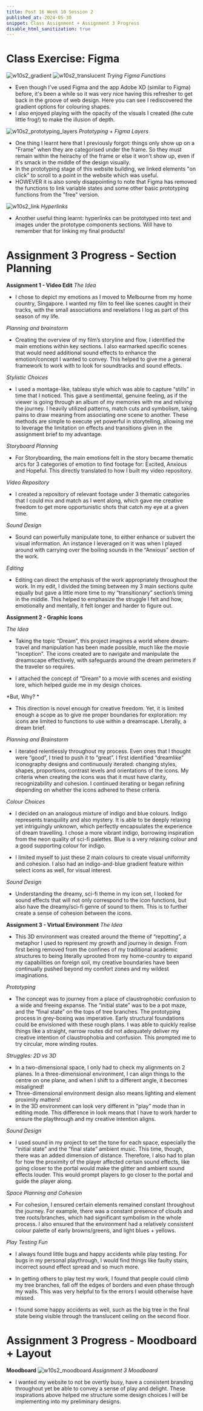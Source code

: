 ```yaml
---
title: Post 16 Week 10 Session 2
published_at: 2024-05-30
snippet: Class Assignment + Assignment 3 Progress
disable_html_sanitization: true
---
```

# **Class Exercise: Figma**
![w10s2_gradient](/w10s2/w10s2_gradient.png)
![w10s2_translucent](/w10s2/w10s2_translucent.png)
*Trying Figma Functions*
- Even though I've used Figma and the app Adobe XD (similar to Figma) before, it's been a while so it was very nice having this refresher to get back in the groove of web design. Here you can see I rediscovered the gradient options for colouring shapes.
- I also enjoyed playing with the opacity of the visuals I created (the cute little frog!) to make the illusion of depth.

![w10s2_prototyping_layers](/w10s2/w10s2_prototyping_layers.png)
*Prototyping + Figma Layers*
- One thing I learnt here that I previously forgot: things only show up on a "Frame" when they are categorised under the frame. So they must remain within the heirachy of the frame or else it won't show up, even if it's smack in the middle of the design visually. 
- In the prototyping stage of this website building, we linked elements "on click" to scroll to a point in the website which was useful. 
- HOWEVER it is also sorely disappointing to note that Figma has removed the functions to link variable states and some other basic prototyping functions from the "free" version. 

![w10s2_link](/w10s2/w10s2_link.png)
*Hyperlinks*
- Another useful thing learnt: hyperlinks can be prototyped into text and images under the prototype components sections. Will have to remember that for linking my final products!
 
# **Assignment 3 Progress - Section Planning**

**Assignment 1 - Video Edit**
*The Idea*
- I chose to depict my emotions as I moved to Melbourne from my home country, Singapore. I wanted my film to feel like scenes caught in their tracks, with the small associations and revelations I log as part of this season of my life.

*Planning and brainstorm*
- Creating the overview of my film’s storyline and flow, I identified the main emotions within key sections. I also earmarked specific scenes that would need additional sound effects to enhance the emotion/concept I wanted to convey. This helped to give me a general framework to work with to look for soundtracks and sound effects. 

*Stylistic Choices*
- I used a montage-like, tableau style which was able to capture “stills” in time that I noticed. This gave a sentimental, genuine feeling, as if the viewer is going through an album of my memories with me and reliving the journey. I heavily utilized patterns, match cuts and symbolism, taking pains to draw meaning from associating one scene to another. These methods are simple to execute yet powerful in storytelling, allowing me to leverage the limitation on effects and transitions given in the assignment brief to my advantage.

*Storyboard Planning*
- For Storyboarding, the main emotions felt in the story became thematic arcs for 3 categories of emotion to find footage for: Excited, Anxious and Hopeful. This directly translated to how I built my video repository.

*Video Repository*
- I created a repository of relevant footage under 3 thematic categories that I could mix and match as I went along, which gave me creative freedom to get more opportunistic shots that catch my eye at a given time. 

*Sound Design*
- Sound can powerfully manipulate tone, to either enhance or subvert the visual information. An instance I leveraged on it was when I played around with carrying over the boiling sounds in the “Anxious” section of the work.

*Editing*
- Editing can direct the emphasis of the work appropriately throughout the work. In my edit, I divided the timing between my 3 main sections quite equally but gave a little more time to my “transitionary” section’s timing in the middle. This helped to emphasize the struggle I felt and how, emotionally and mentally, it felt longer and harder to figure out. 

**Assignment 2 - Graphic Icons**

*The Idea*
- Taking the topic “Dream”, this project imagines a world where dream-travel and manipulation has been made possible, much like the movie "Inception". The icons created are to navigate and manipulate the dreamscape effectively, with safeguards around the dream perimeters if the traveler so requires.

- I attached the concept of “Dream” to a movie with scenes and existing lore, which helped guide me in my design choices.

*But, Why? *
- This direction is novel enough for creative freedom. Yet, it is limited enough a scope as to give me proper boundaries for exploration: my icons are limited to functions to use within a dreamscape. Literally, a dream brief.

*Planning and Brainstorm*
- I iterated relentlessly throughout my process. Even ones that I thought were “good”, I tried to push it to “great”.
I first identified “dreamlike” iconography designs and continuously iterated: changing styles, shapes, proportions, contrast levels and orientations of the icons. My criteria when creating the icons was that it must have clarity, recognizability and cohesion. I continued iterating or began refining depending on whether the icons adhered to these criteria.

*Colour Choices*
- I decided on an analogous mixture of indigo and blue colours. Indigo represents tranquility and also mystery. It is able to be deeply relaxing yet intriguingly unknown, which perfectly encapsulates the experience of dream travelling. I chose a more vibrant indigo, borrowing inspiration from the neon quality of sci-fi palettes. Blue is a very relaxing colour and a good supporting colour for indigo.

- I limited myself to just these 2 main colours to create visual uniformity and cohesion. I also had an indigo-and-blue gradient feature within select icons as well, for visual interest.

*Sound Design*
- Understanding the dreamy, sci-fi theme in my icon set, I looked for sound effects that will not only correspond to the icon functions, but also have the dreamy/sci-fi genre of sound to them. This is to further create a sense of cohesion between the icons.

**Assignment 3 - Virtual Environment**
*The Idea*
- This 3D environment was created around the theme of “repotting”, a metaphor I used to represent my growth and journey in design.  From first being removed from the confines of my traditional academic structures to being literally uprooted from my home-country to expand my capabilities on foreign soil, my creative boundaries have been continually pushed beyond my comfort zones and my wildest imaginations.


*Prototyping*
- The concept was to journey from a place of claustrophobic confusion to a wide and freeing expanse. The “initial state” was to be a pot maze, and the “final state” on the tops of tree branches.
The prototyping process in grey-boxing was imperative. Early structural foundations could be envisioned with these rough plans. I was able to quickly realise things like a straight, narrow routes did not adequately deliver my creative intention of claustrophobia and confusion. This prompted me to try circular, more winding routes.

*Struggles: 2D vs 3D*
- In a two-dimensional space, I only had to check my alignments on 2 planes. In a three-dimensional environment, I can align things to the centre on one plane, and when I shift to a different angle, it becomes misaligned! 
- Three-dimensional environment design also means lighting and element proximity matters! 
- In the 3D environment can look very different in “play” mode than in editing mode. This difference in look means that I have to work harder to ensure the playthrough and my creative intention aligns.

*Sound Design*
- I used sound in my project to set the tone for each space, especially the “initial state” and the “final state” ambient music. This time, though, there was an added dimension of distance. Therefore, I also had to plan for how the proximity of the player affected certain sound effects, like going closer to the portal would make the glitter and ambient sound effects louder. This would prompt players to go closer to the portal and guide the player along.

*Space Planning and Cohesion*
- For cohesion, I ensured certain elements remained constant throughout the journey. For example, there was a constant presence of clouds and tree roots/branches, which had significant symbolism in the whole process. I also ensured that the environment had a relatively consistent colour palette of early browns/greens, and light blues + yellows.

*Play Testing Fun*
- I always found little bugs and happy accidents while play testing.
For bugs in my personal playthrough, I would find things like faulty stairs, incorrect sound effect spread and so much more.

- In getting others to play test my work, I found that people could climb my tree branches, fall off the edges of borders and even phase through my walls. This was very helpful to fix the errors I would otherwise have missed.

- I found some happy accidents as well, such as the big tree in the final state being visible through the translucent ceiling on the second floor.

# **Assignment 3 Progress - Moodboard + Layout**
**Moodboard**
![w10s2_moodboard](/w10s2/w10s2_moodboard.png)
*Assignment 3 Moodboard*
- I wanted my website to not be overtly busy, have a consistent branding throughout yet be able to convey a sense of play and delight. These inspirations above helped me structure some design choices I will be implementing into my preliminary designs.